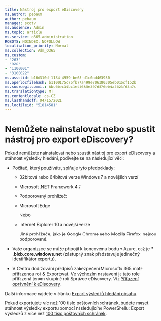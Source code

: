 ```yaml
---
title: Nástroj pro export eDiscovery
ms.author: pebaum
author: pebaum
manager: scotv
ms.audience: Admin
ms.topic: article
ms.service: o365-administration
ROBOTS: NOINDEX, NOFOLLOW
localization_priority: Normal
ms.collection: Adm_O365
ms.custom:
- "263"
- "928"
- "1100001"
- "3100022"
ms.assetid: b16d310d-1134-4959-be68-d1c0ad463930
ms.openlocfilehash: b1100175c75fb77a499e706380305eb016cf1b2b
ms.sourcegitcommit: 8bc60ec34bc1e40685e3976576e04a2623f63a7c
ms.translationtype: MT
ms.contentlocale: cs-CZ
ms.lasthandoff: 04/15/2021
ms.locfileid: "51814581"
---
```

# <a name="cant-install-or-run-the-ediscovery-export-tool"></a>Nemůžete nainstalovat nebo spustit nástroj pro export eDiscovery?

Pokud nemůžete nainstalovat nebo spustit nástroj pro export eDiscovery a stáhnout výsledky hledání, podívejte se na následující věci:
  
- Počítač, který používáte, splňuje tyto předpoklady:

  - 32bitová nebo 64bitová verze Windows 7 a novějších verzí

  - Microsoft .NET Framework 4.7

  - Podporovaný prohlížeč:

  - Microsoft Edge

    Nebo

  - Internet Explorer 10 a novější verze

    Jiné prohlížeče, jako je Google Chrome nebo Mozilla Firefox, nejsou podporované.

- Vaše organizace se může připojit k koncovému bodu v Azure, což je **\* .blob.core.windows.net** (zástupný znak představuje jedinečný identifikátor exportu).

- V Centru dodržování předpisů zabezpečení Microsoftu 365 máte přiřazenou roli &amp; Exportovat. Ve výchozím nastavení je tato role přiřazená jenom skupině rolí Správce eDiscovery. Viz [Přiřazení oprávnění k eDiscovery](https://docs.microsoft.com/microsoft-365/compliance/assign-ediscovery-permissions).

Další informace najdete v článku [Export výsledků hledání obsahu](https://docs.microsoft.com/microsoft-365/compliance/export-search-results).

Pokud exportujete víc než 100 tisíc poštovních schránek, budete muset stáhnout výsledky exportu pomocí následujícího PowerShellu: Export výsledků z více než  [100 tisíc poštovních schránek](https://docs.microsoft.com/microsoft-365/compliance/export-search-results?view=o365-worldwide%23exporting-results-from-more-than-100000-mailboxes).